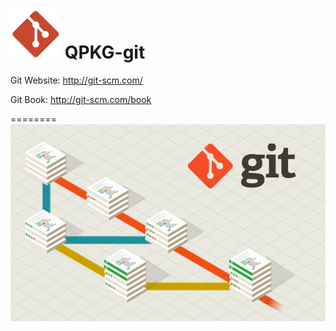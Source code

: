 ![image](https://github.com/yutin1987/QPKG-git/raw/master/icon/git_80.gif)
QPKG-git
========
Git Website: http://git-scm.com/

Git Book: http://git-scm.com/book

========
![image](https://github.com/yutin1987/QPKG-git/raw/master/icon/git_640x400.png)
